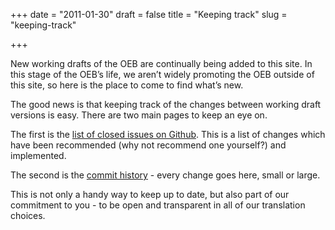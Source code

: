+++
date = "2011-01-30"
draft = false
title = "Keeping track"
slug = "keeping-track"

+++

New working drafts of the OEB are continually being added to this site. In this stage of the OEB’s life, we aren’t widely promoting the OEB outside of this site, so here is the place to come to find what’s new.

The good news is that keeping track of the changes between working draft versions is easy. There are two main pages to keep an eye on.

The first is the [list of closed issues on Github](https://github.com/openenglishbible/Open-English-Bible/issues/closed). This is a list of changes which have been recommended (why not recommend one yourself?) and implemented.

The second is the [commit history](https://github.com/openenglishbible/Open-English-Bible/commits/master) - every change goes here, small or large.

This is not only a handy way to keep up to date, but also part of our commitment to you - to be open and transparent in all of our translation choices.